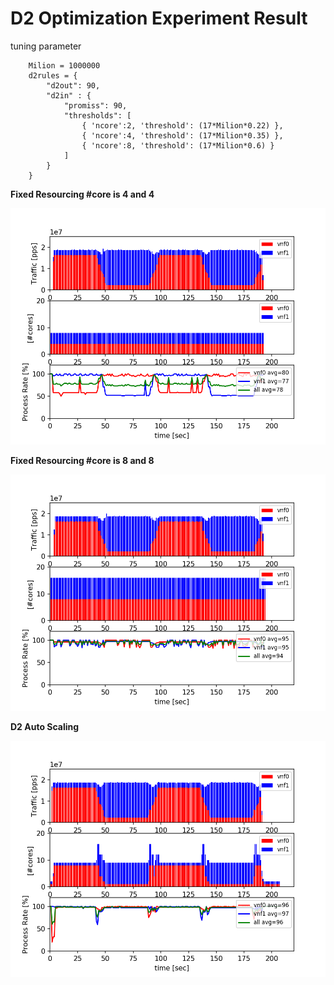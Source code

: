 
#  D2 Optimization Experiment Result

tuning parameter
```
    Milion = 1000000
    d2rules = {
        "d2out": 90,
        "d2in" : {
            "promiss": 90,
            "thresholds": [
                { 'ncore':2, 'threshold': (17*Milion*0.22) },
                { 'ncore':4, 'threshold': (17*Milion*0.35) },
                { 'ncore':8, 'threshold': (17*Milion*0.6) }
            ]
        }
    }
```

**Fixed Resourcing #core is 4 and 4**

![](d2disable44fix_d100.png)

**Fixed Resourcing #core is 8 and 8**

![](d2disable88fix_d100.png)

**D2 Auto Scaling**

![](d2enable_d100.png)


